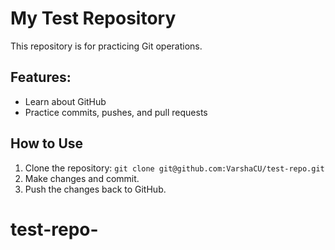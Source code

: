 # My Test Repository

This repository is for practicing Git operations.

## Features:
- Learn about GitHub
- Practice commits, pushes, and pull requests

## How to Use
1. Clone the repository: `git clone git@github.com:VarshaCU/test-repo.git`
2. Make changes and commit.
3. Push the changes back to GitHub.
# test-repo-
